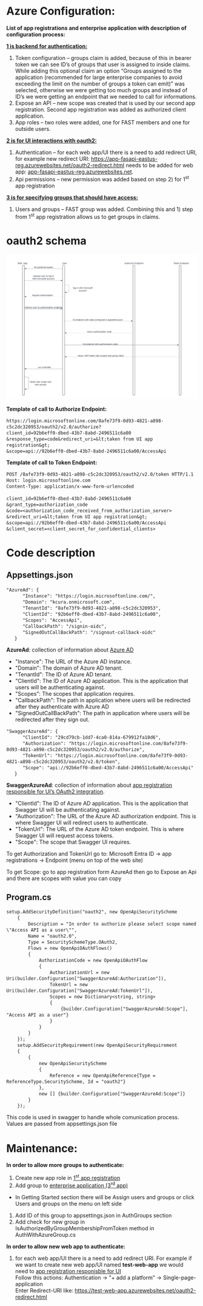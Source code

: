 ﻿# <a name="_hlk162351708"></a>Azure Configuration:
**List of app registrations and enterprise application with description of configuration process:**

**[1 is backend for authentication:](https://portal.azure.com/#view/Microsoft_AAD_RegisteredApps/ApplicationMenuBlade/~/Overview/appId/92b6eff0-dbed-43b7-8abd-2496511c6a00/isMSAApp~/false)**

1) Token configuration – groups claim is added, because of this in bearer token we can see ID’s of groups that user is assigned to inside claims. While adding this optional claim an option “Groups assigned to the application (recommended for large enterprise companies to avoid exceeding the limit on the number of groups a token can emit)” was selected, otherwise we were getting too much groups and instead of ID’s we were getting an endpoint that we needed to call for informations.
1) Expose an API – new scope was created that is used by our second app registration.
   Second app registration was added as authorized client application.
1) App roles – two roles were added, one for FAST members and one for outside users.

**[2 is for UI interactions with oauth2:](https://portal.azure.com/#view/Microsoft_AAD_RegisteredApps/ApplicationMenuBlade/~/Overview/appId/29cd79cb-1dd7-4ca0-814a-679912fa10d6/isMSAApp~/false)**

1) Authentication – for each web app/UI there is a need to add redirect URI, for example new redirect URI: <https://app-fasapi-eastus-reg.azurewebsites.net/oauth2-redirect.html> needs to be added for web app: [app-fasapi-eastus-reg.azurewebsites.net](https://app-fasapi-eastus-reg.azurewebsites.net/).
1) Api permissions – new permission was added based on step 2) for 1<sup>st</sup> app registration

**[3 is for specifying groups that should have access:](https://portal.azure.com/#view/Microsoft_AAD_IAM/ManagedAppMenuBlade/~/Overview/objectId/bcfa1930-dd87-4e9c-9c25-886888ad3636/appId/92b6eff0-dbed-43b7-8abd-2496511c6a00/preferredSingleSignOnMode~/null/servicePrincipalType/Application/fromNav/)** 

1) Users and groups – FAST group was added. Combining this and 1) step from 1<sup>st</sup> app registration allows us to get groups in claims.
# oauth2 schema
![](oauth2_flow_schema.png)

**Template of call to Authorize Endpoint:**  
```
https://login.microsoftonline.com/8afe73f9-0d93-4821-a898-c5c2dc320953/oauth2/v2.0/authorize?  
client_id=92b6eff0-dbed-43b7-8abd-2496511c6a00  
&response_type=code&redirect_uri=&lt;taken from UI app registration&gt;  
&scope=api://92b6eff0-dbed-43b7-8abd-2496511c6a00/AccessApi  
```

**Template of call to Token Endpoint:**  
```
POST /8afe73f9-0d93-4821-a898-c5c2dc320953/oauth2/v2.0/token HTTP/1.1  
Host: login.microsoftonline.com  
Content-Type: application/x-www-form-urlencoded  

client_id=92b6eff0-dbed-43b7-8abd-2496511c6a00  
&grant_type=authorization_code  
&code=<authorization_code_received_from_authorization_server>  
&redirect_uri=&lt;taken from UI app registration&gt;  
&scope=api://92b6eff0-dbed-43b7-8abd-2496511c6a00/AccessApi  
&client_secret=<client_secret_for_confidential_clients>  
```

# Code description
## Appsettings.json
```
"AzureAd": {
      "Instance": "https://login.microsoftonline.com/",
      "Domain": "kcura.onmicrosoft.com",
      "TenantId": "8afe73f9-0d93-4821-a898-c5c2dc320953",
      "ClientId": "92b6eff0-dbed-43b7-8abd-2496511c6a00",
      "Scopes": "AccessApi",
      "CallbackPath": "/signin-oidc",
      "SignedOutCallBackPath": "/signout-callback-oidc"
   }
```

**AzureAd**: collection of information about [Azure AD](https://portal.azure.com/#view/Microsoft\_AAD\_RegisteredApps/ApplicationMenuBlade/~/ProtectAnAPI/appId/92b6eff0-dbed-43b7-8abd-2496511c6a00/isMSAApp~/false)

- "Instance": The URL of the Azure AD instance. 
- "Domain": The domain of Azure AD tenant.
- "TenantId": The ID of Azure AD tenant.
- "ClientId": The ID of Azure AD application. This is the application that users will be authenticating against.
- "Scopes": The scopes that application requires. 
- "CallbackPath": The path in application where users will be redirected after they authenticate with Azure AD
- "SignedOutCallBackPath": The path in application where users will be redirected after they sign out.

```
"SwaggerAzureAd": {
      "ClientId": "29cd79cb-1dd7-4ca0-814a-679912fa10d6",
      "Authorization": "https://login.microsoftonline.com/8afe73f9-0d93-4821-a898-c5c2dc320953/oauth2/v2.0/authorize",
      "TokenUrl": "https://login.microsoftonline.com/8afe73f9-0d93-4821-a898-c5c2dc320953/oauth2/v2.0/token",
      "Scope": "api://92b6eff0-dbed-43b7-8abd-2496511c6a00/AccessApi"
   }
```

**SwaggerAzureAd**: collection of information about [app registration responsible for UI’s OAuth2 integration](https://portal.azure.com/#view/Microsoft\_AAD\_RegisteredApps/ApplicationMenuBlade/~/Overview/appId/29cd79cb-1dd7-4ca0-814a-679912fa10d6/isMSAApp~/false).

- "ClientId": The ID of Azure AD application. This is the application that Swagger UI will be authenticating against.
- "Authorization": The URL of the Azure AD authorization endpoint. This is where Swagger UI will redirect users to authenticate. 
- "TokenUrl": The URL of the Azure AD token endpoint. This is where Swagger UI will request access tokens. 
- "Scope": The scope that Swagger UI requires.

To get Authorization and TokenUrl go to:
Microsoft Entra ID -> app registrations -> Endpoint (menu on top of the web site)

To get Scope:
go to app registration form AzureAd then go to Expose an Api and there are scopes with value you can copy

## Program.cs
```
setup.AddSecurityDefinition("oauth2", new OpenApiSecurityScheme
	{
		Description = "In order to authorize please select scope named \"Access API as a user\"",
		Name = "oauth2.0",
		Type = SecuritySchemeType.OAuth2,
		Flows = new OpenApiOAuthFlows()
		{
			AuthorizationCode = new OpenApiOAuthFlow
			{
				AuthorizationUrl = new Uri(builder.Configuration["SwaggerAzureAd:Authorization"]),
				TokenUrl = new Uri(builder.Configuration["SwaggerAzureAd:TokenUrl"]),
				Scopes = new Dictionary<string, string>
				{
					{builder.Configuration["SwaggerAzureAd:Scope"], "Access API as a user"}
				}
			}
		}
	});
	setup.AddSecurityRequirement(new OpenApiSecurityRequirement
	{
		{
			new OpenApiSecurityScheme
			{
				Reference = new OpenApiReference{Type = ReferenceType.SecurityScheme, Id = "oauth2"}
			},
			new [] {builder.Configuration["SwaggerAzureAd:Scope"]}
		}
	});
```
This code is used in swagger to handle whole comunication process.  
Values are passed from appsettings.json file

# Maintenance:
**In order to allow more groups to authenticate:**

1) Create new app role in [1<sup>st</sup> app registration](https://portal.azure.com/#view/Microsoft_AAD_RegisteredApps/ApplicationMenuBlade/~/Overview/appId/29cd79cb-1dd7-4ca0-814a-679912fa10d6/isMSAApp~/false)
1) Add group to [enterprise application (3<sup>rd</sup> app)](https://portal.azure.com/#view/Microsoft_AAD_IAM/ManagedAppMenuBlade/~/Overview/objectId/bcfa1930-dd87-4e9c-9c25-886888ad3636/appId/92b6eff0-dbed-43b7-8abd-2496511c6a00/preferredSingleSignOnMode~/null/servicePrincipalType/Application/fromNav/)
- In Getting Started section there will be Assign users and groups or click Users and groups on the menu on left side
1) Add ID of this group to appsettings.json in AuthGroups section
1) Add check for new group in IsAuthorizedByGroupMembershipFromToken method in AuthWithAzureGroup.cs

**In order to allow new web app to authenticate:**

1) for each web app/UI there is a need to add redirect URI.
For example if we want to create new web app/UI named **test-web-app** we would need to [app registration responisble for UI](https://portal.azure.com/#view/Microsoft_AAD_RegisteredApps/ApplicationMenuBlade/~/Overview/appId/29cd79cb-1dd7-4ca0-814a-679912fa10d6/isMSAApp~/false)  
Follow this actions: Authentication -> "+ add a platform" -> Single-page-application  
Enter Redirect-URI like: <https://test-web-app.azurewebsites.net/oauth2-redirect.html>